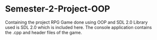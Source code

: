 # Semester-2-Project-OOP
Containing the project  RPG Game done using OOP and SDL 2.0
Library used is SDL 2.0 which is included here.
The console application contains the .cpp and header files of the game.
